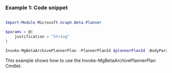 ### Example 1: Code snippet

```powershell

Import-Module Microsoft.Graph.Beta.Planner

$params = @{
	justification = "String"
}

Invoke-MgBetaArchivePlannerPlan -PlannerPlanId $plannerPlanId -BodyParameter $params

```
This example shows how to use the Invoke-MgBetaArchivePlannerPlan Cmdlet.

